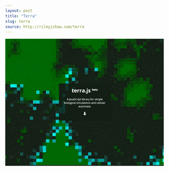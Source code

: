 ```yaml
---
layout: post
title: "Terra"
slug: terra
source: http://rileyjshaw.com/terra
---
```


<img src="/screenshots/terra.gif">
